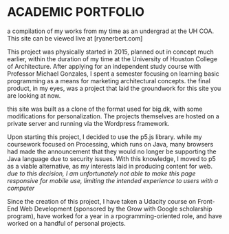 # ACADEMIC PORTFOLIO

a compilation of my works from my time as an undergrad at the UH COA. This site can be viewed live at [ryanerbert.com]

This project was physically started in 2015, planned out in concept much earlier, within the duration of my time at the University of Houston College of Architecture. After applying for an independent study course with Professor Michael Gonzales, I spent a semester focusing on learning basic programming as a means for marketing architectural concepts. the final product, in my eyes, was a project that laid the groundwork for this site you are looking at now.

this site was built as a clone of the format used for big.dk, with some modifications for personalization. The projects themselves are hosted on a private server and running via the Wordpress framework.

Upon starting this project, I decided to use the p5.js library. while my coursework focused on Processing, which runs on Java, many browsers had made the announcement that they would no longer be supporting the Java language due to security issues. With this knowledge, I moved to p5 as a viable alternative, as my interests laid in producing content for web. *due to this decision, I am unfortunately not able to make this page responsive for mobile use, limiting the intended experience to users with a computer*

Since the creation of this project, I have taken a Udacity course on Front-End Web Development (sponsored by the Grow with Google scholarship program), have worked for a year in a rpogramming-oriented role, and have worked on a handful of personal projects. 
